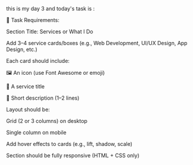 this is my day 3 and today's task is : 

🎯 Task Requirements:

Section Title: Services or What I Do

Add 3–4 service cards/boxes (e.g., Web Development, UI/UX Design, App Design, etc.)

Each card should include:

🖼️ An icon (use Font Awesome or emoji)

📝 A service title

📄 Short description (1–2 lines)

Layout should be:

Grid (2 or 3 columns) on desktop

Single column on mobile

Add hover effects to cards (e.g., lift, shadow, scale)

Section should be fully responsive (HTML + CSS only)
